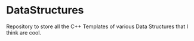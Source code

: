 # DataStructures
Repository to store all the C++ Templates of various Data Structures that I think are cool. 
